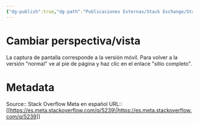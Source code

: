 ```yaml
---
{"dg-publish":true,"dg-path":"Publicaciones Externas/Stack Exchange/Stack Overflow en español/Stack Overflow en español Meta/es.meta.stackoverflow.com-5239.md","permalink":"/publicaciones-externas/stack-exchange/stack-overflow-en-espanol/stack-overflow-en-espanol-meta/es-meta-stackoverflow-com-5239/","title":"Cambiar perspectiva/vista","hide":true,"noteIcon":"default","created":"2024-04-03T12:49:10.764-06:00","updated":"2024-04-05T16:44:04.549-06:00"}
---
```


# Cambiar perspectiva/vista

La captura de pantalla corresponde a  la versión móvil. Para volver a la versión "normal" ve al pie de página y haz clic en el enlace "sitio completo".

# Metadata
Source:: Stack Overflow Meta en español
URL:: [[https://es.meta.stackoverflow.com/q/5239\|https://es.meta.stackoverflow.com/q/5239]]

